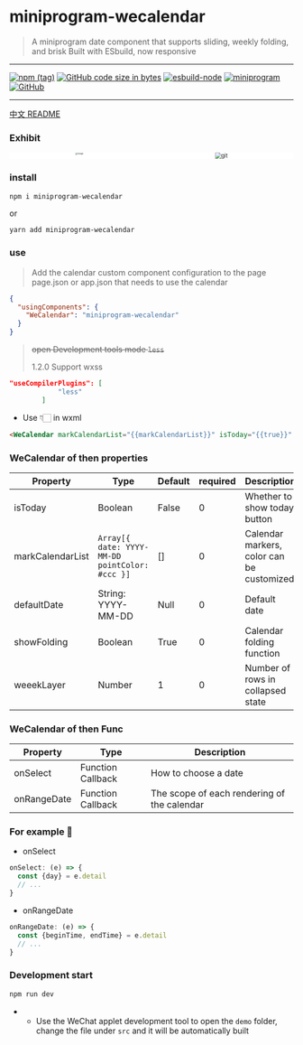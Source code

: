 # miniprogram-wecalendar

> A miniprogram date component that supports sliding, weekly folding, and brisk
> Built with ESbuild, now responsive

---

[![npm (tag)](https://img.shields.io/npm/v/miniprogram-wecalendar)](https://www.npmjs.com/package/miniprogram-wecalendar) 
[![GitHub code size in bytes](https://img.shields.io/github/languages/code-size/ruoduan-hub/miniprogram-wecalendar)](https://github.com/ruoduan-hub/miniprogram-wecalendar)
[![esbuild-node](https://img.shields.io/badge/Node18-Esbuild-blue)](https://github.com/ruoduan-hub/miniprogram-wecalendar)
[![miniprogram](https://img.shields.io/badge/Component-miniprogram-blue)](https://github.com/ruoduan-hub/miniprogram-wecalendar)
[![GitHub](https://img.shields.io/badge/license-Anti%20996-blue)](https://github.com/ruoduan-hub/miniprogram-wecalendar)

---

[中文 README](README-zh_CN.md)

### Exhibit

<div style="display: flex; justify-content: space-around;background: #fff">
  <img src="https://s2.loli.net/2023/04/19/u7owCD6U9pAiLxf.png" alt="image" style="zoom: 25%;" />
  <img src="https://s2.loli.net/2023/04/19/HaL4mwgMDou5fyK.gif" alt="git" style="zoom:67%;" />
</div>

### install

```js
npm i miniprogram-wecalendar
```

or

```
yarn add miniprogram-wecalendar
```

### use

> Add the calendar custom component configuration to the page page.json or app.json that needs to use the calendar

```json
{
  "usingComponents": {
    "WeCalendar": "miniprogram-wecalendar"
  }
}
```
> ~~open Development tools mode `less`~~
>
> 1.2.0 Support wxss

```json
"useCompilerPlugins": [
            "less"
        ]
```

- Use 👇🏻 in wxml

```html
<WeCalendar markCalendarList="{{markCalendarList}}" isToday="{{true}}" bind:onRangeDate="onRangeDate" bind:onSelect="onSelect" />
```

### WeCalendar of then properties

| Property         | Type                                           | Default | required | Description                               |
| ---------------- | ---------------------------------------------- | ------- | -------- | ----------------------------------------- |
| isToday          | Boolean                                        | False   | 0        | Whether to show today button              |
| markCalendarList | `Array[{ date: YYYY-MM-DD pointColor: #ccc }]` | []      | 0        | Calendar markers, color can be customized |
| defaultDate      | String:  YYYY-MM-DD                            | Null    | 0        | Default date                              |
| showFolding      | Boolean                                        | True    | 0        | Calendar folding function                 |
| weeekLayer       | Number                                         | 1       | 0        | Number of rows in collapsed state         |

### WeCalendar of then Func

| Property    | Type              | Description                                 |
| ----------- | ----------------- | ------------------------------------------- |
| onSelect    | Function Callback | How to choose a date                        |
| onRangeDate | Function Callback | The scope of each rendering of the calendar |

### For example 🌰

- onSelect

```js
onSelect: (e) => {
  const {day} = e.detail
  // ...
}
```

- onRangeDate

```js
onRangeDate: (e) => {
  const {beginTime, endTime} = e.detail
  // ...
}
```

### Development start

```js
npm run dev
```

- - Use the WeChat applet development tool to open the `demo` folder, change the file under `src` and it will be automatically built
